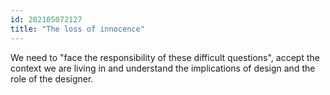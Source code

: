 ```yaml
---
id: 202105072127 
title: "The loss of innocence"
---
```

We need to "face the responsibility of these difficult questions", accept the context we are living in and understand the implications of design and the role of the designer.


